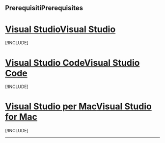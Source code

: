 ## <a name="prerequisites"></a><span data-ttu-id="ac996-101">Prerequisiti</span><span class="sxs-lookup"><span data-stu-id="ac996-101">Prerequisites</span></span>

# <a name="visual-studiotabvisual-studio"></a>[<span data-ttu-id="ac996-102">Visual Studio</span><span class="sxs-lookup"><span data-stu-id="ac996-102">Visual Studio</span></span>](#tab/visual-studio)

[!INCLUDE[](~/includes/net-core-prereqs-vs-3.0.md)]

# <a name="visual-studio-codetabvisual-studio-code"></a>[<span data-ttu-id="ac996-103">Visual Studio Code</span><span class="sxs-lookup"><span data-stu-id="ac996-103">Visual Studio Code</span></span>](#tab/visual-studio-code)

[!INCLUDE[](~/includes/net-core-prereqs-vsc-3.0.md)]

# <a name="visual-studio-for-mactabvisual-studio-mac"></a>[<span data-ttu-id="ac996-104">Visual Studio per Mac</span><span class="sxs-lookup"><span data-stu-id="ac996-104">Visual Studio for Mac</span></span>](#tab/visual-studio-mac)

[!INCLUDE[](~/includes/net-core-prereqs-mac-3.0.md)]

---